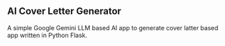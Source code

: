## AI Cover Letter Generator

A simple Google Gemini LLM based AI app to generate cover latter based app written in Python Flask.